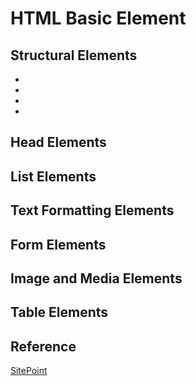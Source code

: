 # HTML Basic Element

## Structural Elements
  * <html>
  * <body>
  * <head>
  *

## Head Elements

## List Elements

## Text Formatting Elements

## Form Elements


## Image and Media Elements

## Table Elements



## Reference
  [SitePoint](https://www.sitepoint.com/web-foundations/elements/)
